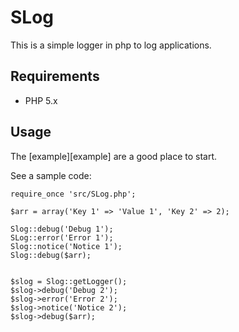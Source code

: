 # SLog

This is a simple logger in php to log applications.

## Requirements

* PHP 5.x

## Usage

The [example][example] are a good place to start.

See a sample code:

	require_once 'src/SLog.php';
	
	$arr = array('Key 1' => 'Value 1', 'Key 2' => 2);
	
	Slog::debug('Debug 1');
	SLog::error('Error 1');
	Slog::notice('Notice 1');
	Slog::debug($arr);
	
	
	$slog = Slog::getLogger();
	$slog->debug('Debug 2');
	$slog->error('Error 2');
	$slog->notice('Notice 2');
	$slog->debug($arr); 
